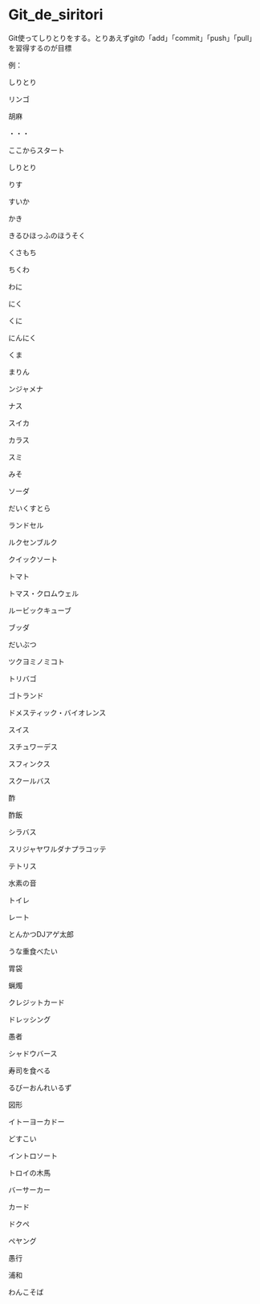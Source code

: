 ﻿# Git_de_siritori
Git使ってしりとりをする。とりあえずgitの「add」「commit」「push」「pull」を習得するのが目標

例：

しりとり

リンゴ

胡麻

・・・

ここからスタート

しりとり

りす

すいか

かき

きるひほっふのほうそく

くさもち

ちくわ

わに

にく

くに

にんにく

くま

まりん

ンジャメナ

ナス

スイカ

カラス

スミ

みそ

ソーダ

だいくすとら

ランドセル

ルクセンブルク

クイックソート

トマト

トマス・クロムウェル

ルービックキューブ

ブッダ

だいぶつ

ツクヨミノミコト

トリバゴ

ゴトランド

ドメスティック・バイオレンス

スイス

スチュワーデス

スフィンクス

スクールバス

酢

酢飯

シラバス

スリジャヤワルダナプラコッテ

テトリス

水素の音

トイレ

レート

とんかつDJアゲ太郎

うな重食べたい

胃袋

蝋燭

クレジットカード

ドレッシング

愚者

シャドウバース

寿司を食べる

るびーおんれいるず

図形

イトーヨーカドー

どすこい

イントロソート

トロイの木馬

バーサーカー

カード

ドクペ

ペヤング

愚行

浦和

わんこそば

